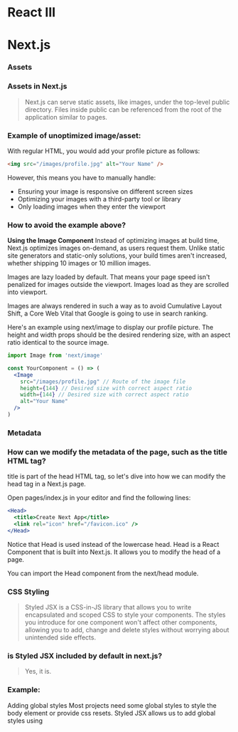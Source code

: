 # React III


# Next.js

### Assets

### Assets in Next.js

> Next.js can serve static assets, like images, under the top-level public directory. Files inside public can be referenced from the root of the application similar to pages.


### Example of unoptimized image/asset:

With regular HTML, you would add your profile picture as follows:

```html
<img src="/images/profile.jpg" alt="Your Name" />
```

However, this means you have to manually handle:

* Ensuring your image is responsive on different screen sizes
* Optimizing your images with a third-party tool or library
* Only loading images when they enter the viewport


### How to avoid the example above?

**Using the Image Component**
Instead of optimizing images at build time, Next.js optimizes images on-demand, as users request them. Unlike static site generators and static-only solutions, your build times aren't increased, whether shipping 10 images or 10 million images.

Images are lazy loaded by default. That means your page speed isn't penalized for images outside the viewport. Images load as they are scrolled into viewport.

Images are always rendered in such a way as to avoid Cumulative Layout Shift, a Core Web Vital that Google is going to use in search ranking.

Here's an example using next/image to display our profile picture. The height and width props should be the desired rendering size, with an aspect ratio identical to the source image.

```jsx
import Image from 'next/image'

const YourComponent = () => (
  <Image
    src="/images/profile.jpg" // Route of the image file
    height={144} // Desired size with correct aspect ratio
    width={144} // Desired size with correct aspect ratio
    alt="Your Name"
  />
)
```

### Metadata

### How can we modify the metadata of the page, such as the title HTML tag?

title is part of the head HTML tag, so let's dive into how we can modify the head tag in a Next.js page.

Open pages/index.js in your editor and find the following lines:

```jsx
<Head>
  <title>Create Next App</title>
  <link rel="icon" href="/favicon.ico" />
</Head>
```

Notice that Head is used instead of the lowercase head. Head is a React Component that is built into Next.js. It allows you to modify the head of a page.

You can import the Head component from the next/head module.

### CSS Styling

> Styled JSX is a CSS-in-JS library that allows you to write encapsulated and scoped CSS to style your components. The styles you introduce for one component won't affect other components, allowing you to add, change and delete styles without worrying about unintended side effects.

### is Styled JSX included by default in next.js?

> Yes, it is.

### Example:

Adding global styles
Most projects need some global styles to style the body element or provide css resets. Styled JSX allows us to add global styles using <style jsx global>. For example:

```jsx
// pages/index.js
function Home() {
  return (
    <div className="container">
      <h1>Hello Next.js</h1>
      <p>Let's explore different ways to style Next.js apps</p>
      <style jsx>{`
        .container {
          margin: 50px;
        }
        p {
          color: blue;
        }
      `}</style>
      <style jsx global>{`
        p {
          font-size: 20px;
        }
      `}</style>
    </div>
  )
}

export default Home
```

# React Context

### What is React context?
React context allows us to pass down and use (consume) data in whatever component we need in our React app without using props.

### When should you use React context?
React context is great when you are passing data that can be used in any component in your application.

### What problems does React context solve?

React context helps us avoid the problem of props drilling.

Props drilling is a term to describe when you pass props down multiple levels to a nested component, through components that don't need it.

### How do I use React context?
Context is an API that is built into React, starting from React version 16.

This means that we can create and use context directly by importing React in any React project.

There are four steps to using React context:

Create context using the createContext method.
Take your created context and wrap the context provider around your component tree.
Put any value you like on your context provider using the value prop.
Read that value within any component by using the context consumer.

### Does React context replace Redux?
Yes and no.

For many React beginners, Redux is a way of more easily passing around data. This is because Redux comes with React context itself.

[Go Back](https://musaabshalaldeh.github.io/reading-notes/)